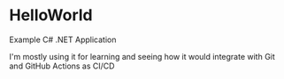 # HelloWorld

Example C# .NET Application

I'm mostly using it for learning and seeing how it would integrate with Git and GitHub Actions as CI/CD

